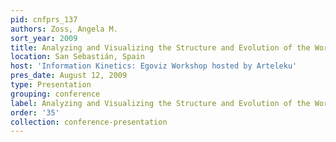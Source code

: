 ```yaml
---
pid: cnfprs_137
authors: Zoss, Angela M.
sort_year: 2009
title: Analyzing and Visualizing the Structure and Evolution of the World Wide Science
location: San Sebastián, Spain
host: 'Information Kinetics: Egoviz Workshop hosted by Arteleku'
pres_date: August 12, 2009
type: Presentation
grouping: conference
label: Analyzing and Visualizing the Structure and Evolution of the World Wide Science
order: '35'
collection: conference-presentation
---
```

